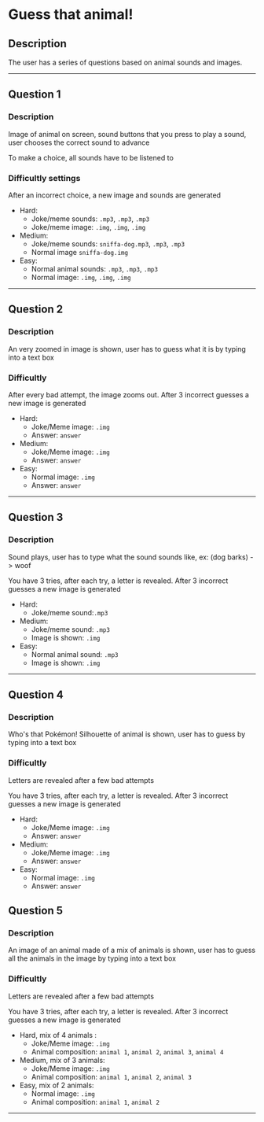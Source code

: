 # Guess that animal!## DescriptionThe user has a series of questions based on animal sounds and images.<hr>## Question 1### DescriptionImage of animal on screen, sound buttons that you press to play a sound, user chooses the correct sound to advanceTo make a choice, all sounds have to be listened to### Difficultly settingsAfter an incorrect choice, a new image and sounds are generated- Hard:    - Joke/meme sounds: `.mp3`, `.mp3`, `.mp3`    - Joke/meme image: `.img`, `.img`, `.img`- Medium:    - Joke/meme sounds: `sniffa-dog.mp3`, `.mp3`, `.mp3`    - Normal image  `sniffa-dog.img`- Easy:    - Normal animal sounds: `.mp3`, `.mp3`, `.mp3`    - Normal image: `.img`, `.img`, `.img`<hr>## Question 2### DescriptionAn very zoomed in image is shown, user has to guess what it is by typing into a text box### DifficultlyAfter every bad attempt, the image zooms out. After 3 incorrect guesses a new image is generated- Hard:    - Joke/Meme image: `.img`    - Answer: `answer`- Medium:    - Joke/Meme image: `.img`    - Answer: `answer`- Easy:    - Normal image: `.img`    - Answer: `answer`<hr>## Question 3### DescriptionSound plays, user has to type what the sound sounds like, ex: (dog barks) -> woofYou have 3 tries, after each try, a letter is revealed. After 3 incorrect guesses a new image is generated- Hard:    - Joke/meme sound:`.mp3`- Medium:    - Joke/meme sound: `.mp3`    - Image is shown: `.img`- Easy:    - Normal animal sound: `.mp3`    - Image is shown: `.img`<hr>## Question 4### DescriptionWho's that Pokémon! Silhouette of animal is shown, user has to guess by typing into a text box### DifficultlyLetters are revealed after a few bad attemptsYou have 3 tries, after each try, a letter is revealed. After 3 incorrect guesses a new image is generated- Hard:    - Joke/Meme image: `.img`    - Answer: `answer`- Medium:    - Joke/Meme image: `.img`    - Answer: `answer`- Easy:    - Normal image: `.img`    - Answer: `answer`## Question 5### DescriptionAn image of an animal made of a mix of animals is shown, user has to guess all the animals in the image by typing into atext box### DifficultlyLetters are revealed after a few bad attemptsYou have 3 tries, after each try, a letter is revealed. After 3 incorrect guesses a new image is generated- Hard, mix of 4 animals :    - Joke/Meme image: `.img`    - Animal composition: `animal 1`, `animal 2`, `animal 3`, `animal 4`- Medium, mix of 3 animals:    - Joke/Meme image: `.img`    - Animal composition: `animal 1`, `animal 2`, `animal 3`- Easy, mix of 2 animals:    - Normal image: `.img`    - Animal composition: `animal 1`, `animal 2`<hr>